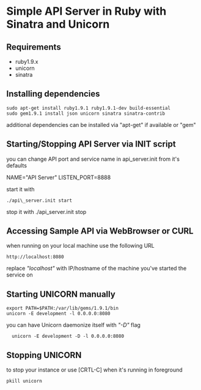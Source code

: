# Simple API Server in Ruby with Sinatra and Unicorn
## Requirements
 * ruby1.9.x
 * unicorn
 * sinatra

## Installing dependencies
    sudo apt-get install ruby1.9.1 ruby1.9.1-dev build-essential
    sudo gem1.9.1 install json unicorn sinatra sinatra-contrib
  additional dependencies can be installed via "apt-get" if available or "gem"

## Starting/Stopping API Server via INIT script
  you can change API port and service name in api\_server.init from it's defaults

   NAME="API Server"
   LISTEN\_PORT=8888

  start it with

    ./api\_server.init start

  stop it with
    ./api\_server.init stop

## Accessing Sample API via WebBrowser or CURL
  when running on your local machine use the following URL

    http://localhost:8080

  replace _"localhost"_ with IP/hostname of the machine you've started the service on

## Starting UNICORN manually
    export PATH=$PATH:/var/lib/gems/1.9.1/bin
    unicorn -E development -l 0.0.0.0:8080

  you can have Unicorn daemonize itself with _"-D"_ flag

      unicorn -E development -D -l 0.0.0.0:8080

## Stopping UNICORN 
  to stop your instance or use [CRTL-C] when it's running in foreground

    pkill unicorn



